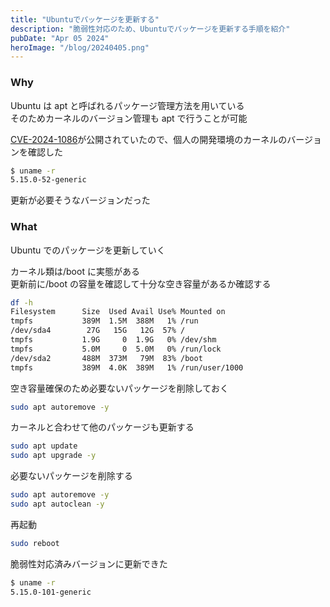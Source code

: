```yaml
---
title: "Ubuntuでパッケージを更新する"
description: "脆弱性対応のため、Ubuntuでパッケージを更新する手順を紹介"
pubDate: "Apr 05 2024"
heroImage: "/blog/20240405.png"
---
```


### Why

Ubuntu は apt と呼ばれるパッケージ管理方法を用いている  
そのためカーネルのバージョン管理も apt で行うことが可能

[CVE-2024-1086](https://github.com/Notselwyn/CVE-2024-1086)が公開されていたので、個人の開発環境のカーネルのバージョンを確認した

```sh
$ uname -r
5.15.0-52-generic
```

更新が必要そうなバージョンだった

### What

Ubuntu でのパッケージを更新していく

カーネル類は/boot に実態がある  
更新前に/boot の容量を確認して十分な空き容量があるか確認する

```sh
df -h
Filesystem      Size  Used Avail Use% Mounted on
tmpfs           389M  1.5M  388M   1% /run
/dev/sda4        27G   15G   12G  57% /
tmpfs           1.9G     0  1.9G   0% /dev/shm
tmpfs           5.0M     0  5.0M   0% /run/lock
/dev/sda2       488M  373M   79M  83% /boot
tmpfs           389M  4.0K  389M   1% /run/user/1000
```

空き容量確保のため必要ないパッケージを削除しておく

```sh
sudo apt autoremove -y
```

カーネルと合わせて他のパッケージも更新する

```sh
sudo apt update
sudo apt upgrade -y
```

必要ないパッケージを削除する

```sh
sudo apt autoremove -y
sudo apt autoclean -y
```

再起動

```sh
sudo reboot
```

脆弱性対応済みバージョンに更新できた

```sh
$ uname -r
5.15.0-101-generic
```
